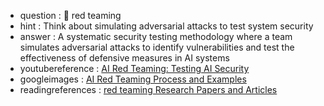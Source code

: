 - question : 🔴 red teaming
- hint : Think about simulating adversarial attacks to test system security
- answer : A systematic security testing methodology where a team simulates adversarial attacks to identify vulnerabilities and test the effectiveness of defensive measures in AI systems
- youtubereference : <a href="https://www.youtube.com/watch?v=vV4KJQ2rOe4" target="_blank">AI Red Teaming: Testing AI Security</a>
- googleimages : <a href="https://www.google.com/search?q=red+teaming+AI+security+testing+methodology&tbm=isch" target="_blank">AI Red Teaming Process and Examples</a>
- readingreferences : <a href="https://www.google.com/search?q=red teaming+AI+security+research+papers" target="_blank">red teaming Research Papers and Articles</a>
